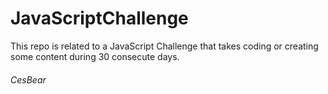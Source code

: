 # JavaScriptChallenge
This repo is related to a JavaScript Challenge that takes coding or creating some content
during 30 consecute days.

###### CesBear